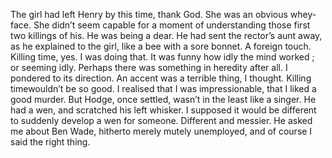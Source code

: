 The girl had left Henry by this time, thank God. She was an obvious whey-face. She didn’t seem capable for a moment of understanding those first two killings of his. He was being a dear. He had sent the rector’s aunt away, as he explained to the girl, like a bee with a sore bonnet. A foreign touch. Killing time, yes. I was doing that. It was funny how idly the mind worked ; or seeming idly. Perhaps there was something in heredity after all. I pondered to its direction. An accent was a terrible thing, I thought. Killing timewouldn’t be so good. I realised that I was impressionable, that I liked a good murder. But Hodge, once settled, wasn’t in the least like a singer. He had a wen, and scratched his left whisker. I supposed it would be different to suddenly develop a wen for someone. Different and messier. He asked me about Ben Wade, hitherto merely mutely unemployed, and of course I said the right thing.